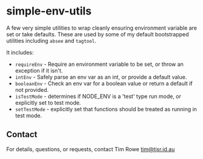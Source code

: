 # simple-env-utils

A few very simple utilities to wrap cleanly ensuring environment variable are set or take defaults.  These are used by some of my default bootstrapped utilities including `absee` and `tagtool`.

It includes:

- `requireEnv` - Require an environment variable to be set, or throw an exception if it isn't.  
- `intEnv` - Safely parse an env var as an int, or provide a default value.  
- `booleanEnv` - Check an env var for a boolean value or return a default if not provided.
- `isTestMode` - determines if NODE_ENV is a 'test' type run mode, or explicitly set to test mode.
- `setTestMode` - explicitly set that functions should be treated as running in test mode.

## Contact

For details, questions, or requests, contact Tim Rowe <tim@tjsr.id.au>
